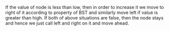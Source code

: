 If the value of node is less than low, then in order to increase it we move to right of it according to property of BST and similarly move left if value is greater than high.
If both of above situations are false, then the node stays and hence we just call left and right on it and move ahead.
